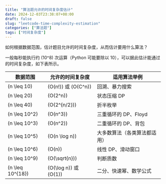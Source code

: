 ```yaml
---
title: "算法题允许的时间复杂度估计"
date: 2024-12-03T23:38:07+08:00
draft: false
slug: "leetcode-time-complexity-estimation"
categories: ["算法题"]
tags: ["时间复杂度"]
---
```


如何根据数据范围，估计题目允许的时间复杂度，从而估计要用什么算法？

一般每秒能执行约 \(10^8\) 次运算（Python 可能要除以 10），可以据此估计能通过的时间复杂度，如下表所示。

<!--more-->

| 数据范围           | 允许的时间复杂度          | 适用算法举例                 |
| ------------------ | ------------------------- | ---------------------------- |
| \(n \leq 10\)      | \(O(n!)\) 或 \(O(C^n)\)   | 回溯、暴力搜索               |
| \(n \leq 20\)      | \(O(2^n)\)                | 状态压缩 DP                  |
| \(n \leq 40\)      | \(O(2^{n/2})\)            | 折半枚举                     |
| \(n \leq 10^2\)    | \(O(n^3)\)                | 三重循环的 DP、Floyd         |
| \(n \leq 10^3\)    | \(O(n^2)\)                | 二重循环的 DP、背包          |
| \(n \leq 10^5\)    | \(O(n \log n)\)           | 大多数算法（各类算法都适用） |
| \(n \leq 10^6\)    | \(O(n)\)                  | 线性 DP、滑动窗口            |
| \(n \leq 10^9\)    | \(O(\sqrt{n})\)           | 判断质数                     |
| \(n \leq 10^{18}\) | \(O(\log n)\) 或 \(O(1)\) | 二分、快速幂、数学公式       |

